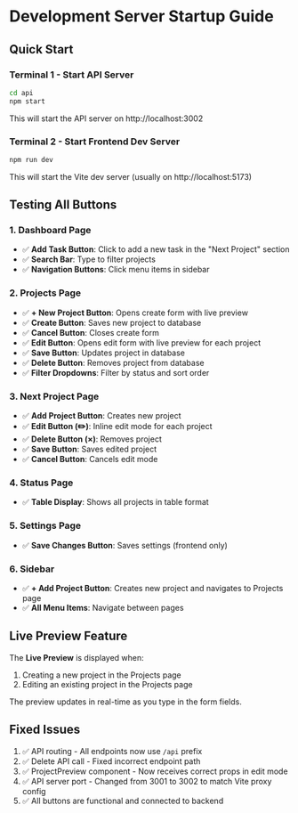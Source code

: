 # Development Server Startup Guide

## Quick Start

### Terminal 1 - Start API Server
```bash
cd api
npm start
```
This will start the API server on http://localhost:3002

### Terminal 2 - Start Frontend Dev Server
```bash
npm run dev
```
This will start the Vite dev server (usually on http://localhost:5173)

## Testing All Buttons

### 1. Dashboard Page
- ✅ **Add Task Button**: Click to add a new task in the "Next Project" section
- ✅ **Search Bar**: Type to filter projects
- ✅ **Navigation Buttons**: Click menu items in sidebar

### 2. Projects Page
- ✅ **+ New Project Button**: Opens create form with live preview
- ✅ **Create Button**: Saves new project to database
- ✅ **Cancel Button**: Closes create form
- ✅ **Edit Button**: Opens edit form with live preview for each project
- ✅ **Save Button**: Updates project in database
- ✅ **Delete Button**: Removes project from database
- ✅ **Filter Dropdowns**: Filter by status and sort order

### 3. Next Project Page
- ✅ **Add Project Button**: Creates new project
- ✅ **Edit Button (✏️)**: Inline edit mode for each project
- ✅ **Delete Button (×)**: Removes project
- ✅ **Save Button**: Saves edited project
- ✅ **Cancel Button**: Cancels edit mode

### 4. Status Page
- ✅ **Table Display**: Shows all projects in table format

### 5. Settings Page
- ✅ **Save Changes Button**: Saves settings (frontend only)

### 6. Sidebar
- ✅ **+ Add Project Button**: Creates new project and navigates to Projects page
- ✅ **All Menu Items**: Navigate between pages

## Live Preview Feature

The **Live Preview** is displayed when:
1. Creating a new project in the Projects page
2. Editing an existing project in the Projects page

The preview updates in real-time as you type in the form fields.

## Fixed Issues

1. ✅ API routing - All endpoints now use `/api` prefix
2. ✅ Delete API call - Fixed incorrect endpoint path
3. ✅ ProjectPreview component - Now receives correct props in edit mode
4. ✅ API server port - Changed from 3001 to 3002 to match Vite proxy config
5. ✅ All buttons are functional and connected to backend
